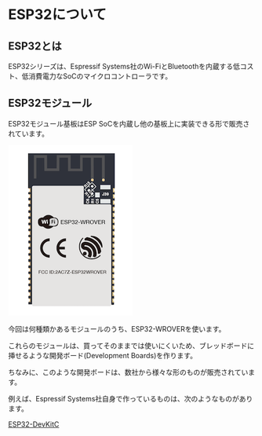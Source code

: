 # ESP32について

## ESP32とは
ESP32シリーズは、Espressif Systems社のWi-FiとBluetoothを内蔵する低コスト、低消費電力なSoCのマイクロコントローラです。

## ESP32モジュール
ESP32モジュール基板はESP SoCを内蔵し他の基板上に実装できる形で販売されています。

![](./img/ESP32-WROVER-01.png)

今回は何種類かあるモジュールのうち、ESP32-WROVERを使います。

これらのモジュールは、買ってそのままでは使いにくいため、ブレッドボードに挿せるような開発ボード(Development Boards)を作ります。

ちなみに、このような開発ボードは、数社から様々な形のものが販売されています。

例えば、Espressif Systems社自身で作っているものは、次のようなものがあります。

[ESP32-DevKitC](https://www.espressif.com/en/products/hardware/esp32-devkitc/overview)
